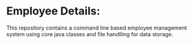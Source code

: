 # Employee Details:
This repository contains a command line based employee management system using core java classes and file handlling for data storage.
